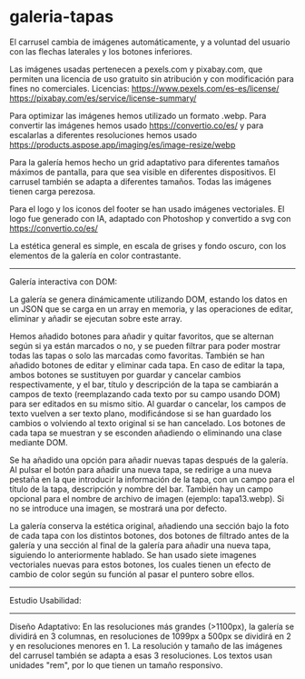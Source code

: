 # galeria-tapas

El carrusel cambia de imágenes automáticamente, y a voluntad del usuario con las flechas laterales y los botones inferiores.

Las imágenes usadas pertenecen a pexels.com y pixabay.com, que permiten una licencia de uso gratuito sin atribución y con modificación para fines no comerciales.
Licencias:
https://www.pexels.com/es-es/license/
https://pixabay.com/es/service/license-summary/

Para optimizar las imágenes hemos utilizado un formato .webp. Para convertir las imágenes hemos usado https://convertio.co/es/ y para escalarlas a diferentes resoluciones hemos usado https://products.aspose.app/imaging/es/image-resize/webp

Para la galería hemos hecho un grid adaptativo para diferentes tamaños máximos de pantalla, para que sea visible en diferentes dispositivos. El carrusel también se adapta a diferentes tamaños. Todas las imágenes tienen carga perezosa.

Para el logo y los iconos del footer se han usado imágenes vectoriales. El logo fue generado con IA, adaptado con Photoshop y convertido a svg con https://convertio.co/es/

La estética general es simple, en escala de grises y fondo oscuro, con los elementos de la galería en color contrastante.

-----------------------------------------------------------------------------------

Galería interactiva con DOM:

La galería se genera dinámicamente utilizando DOM, estando los datos en un JSON que se carga en un array en memoria, y las operaciones de editar, eliminar y añadir se ejecutan sobre este array.

Hemos añadido botones para añadir y quitar favoritos, que se alternan según si ya están marcados o no, y se pueden filtrar para poder mostrar todas las tapas o solo las marcadas como favoritas.
También se han añadido botones de editar y eliminar cada tapa. En caso de editar la tapa, ambos botones se sustituyen por guardar y cancelar cambios respectivamente, y el bar, título y descripción de la tapa se cambiarán a campos de texto (reemplazando cada texto por su campo usando DOM) para ser editados en su mismo sitio. Al guardar o cancelar, los campos de texto vuelven a ser texto plano, modificándose si se han guardado los cambios o volviendo al texto original si se han cancelado.
Los botones de cada tapa se muestran y se esconden añadiendo o eliminando una clase mediante DOM.

Se ha añadido una opción para añadir nuevas tapas después de la galería. Al pulsar el botón para añadir una nueva tapa, se redirige a una nueva pestaña en la que introducir la información de la tapa, con un campo para el título de la tapa, descripción y nombre del bar. También hay un campo opcional para el nombre de archivo de imagen (ejemplo: tapa13.webp). Si no se introduce una imagen, se mostrará una por defecto.

La galería conserva la estética original, añadiendo una sección bajo la foto de cada tapa con los distintos botones, dos botones de filtrado antes de la galería y una sección al final de la galería para añadir una nueva tapa, siguiendo lo anteriormente hablado. Se han usado siete imagenes vectoriales nuevas para estos botones, los cuales tienen un efecto de cambio de color según su función al pasar el puntero sobre ellos.

-----------------------------------------------------------------------------------

Estudio Usabilidad:

-----------------------------------------------------------------------------------

Diseño Adaptativo:
En las resoluciones más grandes (>1100px), la galería se dividirá en 3 columnas, en resoluciones de 1099px a 500px se dividirá en 2 y en resoluciones menores en 1. La resolución y tamaño de las imágenes del carrusel también se adapta a esas 3 resoluciones.
Los textos usan unidades "rem", por lo que tienen un tamaño responsivo.
